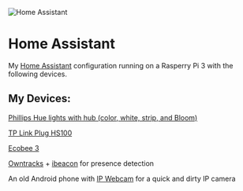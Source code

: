 ![Home Assistant](https://github.com/ikonixx/home-assistant-config/blob/master/images/hass.png)
# Home Assistant

My [Home Assistant](https://home-assistant.io/) configuration running on a Rasperry Pi 3 with the following devices.


## My Devices:
  [Phillips Hue lights with hub (color, white, strip, and Bloom)](https://www2.meethue.com/en-us)
  
  [TP Link Plug HS100](http://www.tp-link.com/us/products/details/cat-5516_HS100.html)
  
  [Ecobee 3](https://www.ecobee.com/)
  
  [Owntracks](http://owntracks.org/) + [ibeacon](https://www.amazon.com/gp/product/B019G0VVZC/ref=oh_aui_detailpage_o03_s00?ie=UTF8&psc=1) for presence detection
  
  An old Android phone with [IP Webcam](https://play.google.com/store/apps/details?id=com.pas.webcam&hl=en) for a quick and dirty IP camera
